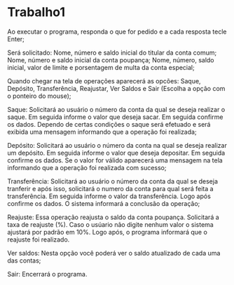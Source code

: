 # Trabalho1

Ao executar o programa, responda o que for pedido e a cada resposta tecle Enter;

Será solicitado: Nome, número e saldo inicial do titular da conta comum; Nome, número e saldo inicial da conta poupança; Nome, número, saldo inicial, valor de limite e porsentagem de multa da conta especial;

Quando chegar na tela de operações aparecerá as opcões: Saque, Depósito, Transferência, Reajustar, Ver Saldos e Sair (Escolha a opção com o ponteiro do mouse);

Saque:
Solicitará ao usuário o número da conta da qual se deseja realizar o saque. Em seguida informe o valor que deseja sacar. Em seguida confirme os dados. Dependo de certas condições o saque será efetuado e será exibida uma mensagem informando que a operação foi realizada;

Depósito:
Solicitará ao usuário o número da conta na qual se deseja realizar um depósito. Em seguida informe o valor que deseja depositar. Em seguida confirme os dados. Se o valor for válido aparecerá uma mensagem na tela informando que a operação foi realizada com sucesso;

Transferência:
Solicitará ao usuário o número da conta da qual se deseja tranferir e após isso, solicitará o numero da conta para qual será feita a transferência. Em seguida informe o valor da transferência. Logo após confirme os dados. O sistema informará a conclusão da operação;

Reajuste:
Essa operação reajusta o saldo da conta poupança. Solicitará a taxa de reajuste (%). Caso o usúario não digite nenhum valor o sistema ajustará por padrão em 10%. Logo após, o programa informará que o reajuste foi realizado.

Ver saldos:
Nesta opção você poderá ver o saldo atualizado de cada uma das contas;

Sair:
Encerrará o programa.
